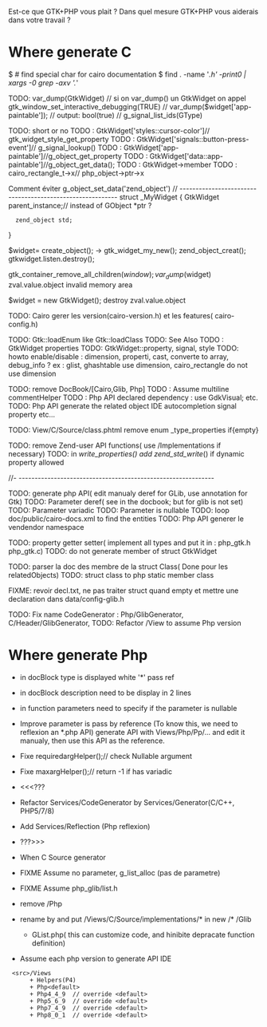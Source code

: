Est-ce que GTK+PHP vous plait ?
Dans quel mesure GTK+PHP vous aiderais dans votre travail ?

# Where generate C

$ # find special char for cairo documentation
$ find . -name '*.h' -print0 | xargs -0 grep -axv '.*'

TODO: var_dump(GtkWidget)
      // si on var_dump() un GtkWidget on appel gtk_window_set_interactive_debugging(TRUE)
      // var_dump($widget['app-paintable']); // output: bool(true)
      // g_signal_list_ids(GType)


TODO: short or no
TODO : GtkWidget['styles::cursor-color']// gtk_widget_style_get_property
TODO : GtkWidget['signals::button-press-event']// g_signal_lookup()
TODO : GtkWidget['app-paintable']//g_object_get_property
TODO : GtkWidget['data::app-paintable']//g_object_get_data();
TODO : GtkWidget->member
TODO : cairo_rectangle_t->x// php_object->ptr->x


Comment éviter g_object_set_data('zend_object')
// ----------------------------------------------------------
struct _MyWidget {
      GtkWidget parent_instance;// instead of GObject *ptr ?

      zend_object std;
}

$widget=
create_object();
      -> gtk_widget_my_new();
                  zend_object_creat();
                        gtkwidget.listen.destroy();

gtk_container_remove_all_children($window);
var_dump($widget) zval.value.object invalid memory area

$widget = new GtkWidget(); destroy zval.value.object

TODO: Cairo gerer les version(cairo-version.h) et les features( cairo-config.h)

TODO: Gtk::loadEnum like Gtk::loadClass
TODO: See Also
TODO : GtkWidget properties
TODO: GtkWidget::property, signal, style
TODO: howto enable/disable : dimension, properti, cast, converte to array, debug_info ?
      ex : glist, ghashtable use dimension, cairo_rectangle do not use dimension

TODO: remove DocBook/[Cairo,Glib, Php]
TODO : Assume multiline commentHelper
TODO : Php API declared dependency : use GdkVisual; etc.
TODO: Php API generate the related object
      IDE autocompletion signal property etc...


TODO: View/C/Source/class.phtml remove enum _type_properties if{empty}

TODO: remove Zend-user API functions( use <src>/Implementations if necessary)
TODO: in _write_properties()
      add zend_std_write_() if dynamic property allowed

//- -------------------------------------------------------------

TODO: generate php API( edit manualy deref for GLib, use annotation for Gtk)
TODO: Parameter deref( see in the docbook; but for glib is not set)
TODO: Parameter variadic
TODO: Parameter is nullable
TODO: loop doc/public/cairo-docs.xml to find the entities
TODO: Php API generer le vendendor namespace

TODO: property getter setter( implement all types and put it in :
      php_gtk.h
      php_gtk.c)
TODO: do not generate member of struct GtkWidget

TODO: parser la doc des membre de la struct Class( Done pour les relatedObjects)
TODO: struct class to php static member class

FIXME: revoir decl.txt, ne pas traiter struct quand empty et mettre une declaration dans data/config-glib.h

TODO: Fix name CodeGenerator : Php/GlibGenerator, C/Header/GlibGenerator, 
TODO: Refactor <src>/View to assume Php version


# Where generate Php
- in docBlock type is displayed white '*' pass ref
- in docBlock description need to be display in 2 lines
- in function parameters need to specify if the parameter is nullable
- Improve parameter is pass by reference
  (To know this, we need to reflexion an *.php API)
  generate API with Views/Php/Pp/... and edit it manualy,
  then use this API as the reference.
  
- Fixe requiredargHelper();// check Nullable argument
- Fixe maxargHelper();// return -1 if has variadic

- <<<???
- Refactor Services/CodeGenerator by Services/Generator(C/C++, PHP5/7/8)
- Add Services/Reflection (Php reflexion)
- ???>>>

- When C Source generator
- FIXME Assume no parameter, g_list_alloc (pas de parametre)
- FIXME Assume php_glib/list.h

- remove <src>/Php
- rename <src> by <lib> and put <src>/Views/C/Source/implementations/* in new <src>/*
 <src>/Glib
   + GList.php( this can customize code, and hinibite depracate function definition)

- Assume each php version to generate API IDE
```
 <src>/Views
      + Helpers(P4)
      + Php<default>
      + Php4_4_9  // override <default>
      + Php5_6_9  // override <default>
      + Php7_4_9  // override <default>
      + Php8_0_1  // override <default>
```
